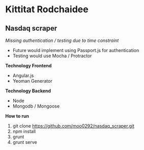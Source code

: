 Kittitat Rodchaidee
==============

Nasdaq scraper 
--------------

*Missing authentication / testing due to time constraint*
- Future would implement using Passport.js for authentication
- Testing would use Mocha / Protractor

**Technology Frontend**

- Angular.js
- Yeoman Generator

**Technology Backend**

- Node
- Mongodb / Mongoose

**How to run**
1. git clone https://github.com/moo0292/nasdaq_scraper.git
2. npm install
3. grunt
4. grunt serve